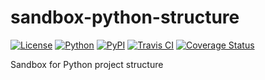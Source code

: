 # sandbox-python-structure

[![License](https://img.shields.io/pypi/l/sandbox-python-structure.svg)](https://github.com/keik/sandbox-python-structure/blob/master/LICENSE)
[![Python](https://img.shields.io/pypi/pyversions/sandbox-python-structure.svg?style=flat-square)](https://pypi.python.org/pypi/sandbox-python-structure)
[![PyPI](https://img.shields.io/pypi/v/sandbox-python-structure.svg)](https://pypi.python.org/pypi/sandbox-python-structure)
[![Travis CI](https://img.shields.io/travis/keik/sandbox-python-structure.svg?style=flat-square)](https://travis-ci.org/keik/sandbox-python-structure)
[![Coverage Status](https://img.shields.io/coveralls/keik/sandbox-python-structure.svg?style=flat-square)](https://coveralls.io/github/keik/sandbox-python-structure)

Sandbox for Python project structure
